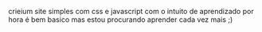 crieium site simples com css e javascript com o intuito de aprendizado por hora é bem basico mas estou procurando aprender cada vez mais ;)
